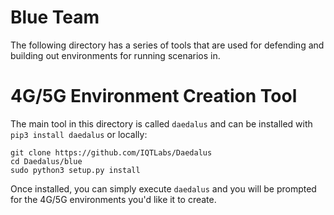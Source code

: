 # Blue Team
The following directory has a series of tools that are used for defending and building out environments for running scenarios in.

# 4G/5G Environment Creation Tool
The main tool in this directory is called `daedalus` and can be installed with `pip3 install daedalus` or locally:
```
git clone https://github.com/IQTLabs/Daedalus
cd Daedalus/blue
sudo python3 setup.py install
```

Once installed, you can simply execute `daedalus` and you will be prompted for the 4G/5G environments you'd like it to create.

